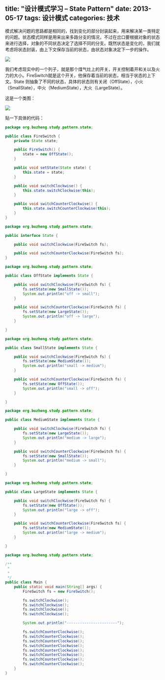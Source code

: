 title: "设计模式学习 – State Pattern"
date: 2013-05-17
tags: 设计模式
categories: 技术
---
模式解决问题的思路都是相同的，找到变化的部分封装起来，用来解决某一类特定的问题。状态模式同样是用来出来多路分支的情况，不过在岔口要根据对象的状态来进行选择，对象的不同状态决定了选择不同的分支。既然状态是变化的，我们就考虑将状态封装，由上下文保存当前的状态，由状态对象决定下一步的操作。<!--more-->

![](http://upload.wikimedia.org/wikipedia/commons/thumb/e/e8/State_Design_Pattern_UML_Class_Diagram.svg/400px-State_Design_Pattern_UML_Class_Diagram.svg.png)

我们考虑现实中的一个列子，就是那个煤气灶上的开关，开关控制着开和关以及火力的大小。FireSwitch就是这个开关，他保存着当前的状态，相当于状态的上下文。State 则抽象了不同的状态，具体的状态则有关闭（OffState），小火（SmallState），中火（MediumState），大火（LargeState）。

这是一个类图：

![](/images/state.jpg)

贴一下具体的代码：

``` java
package org.buzheng.study.pattern.state;

public class FireSwitch {
	private State state;

	public FireSwitch() {
		state = new OffState();
	}

	public void setState(State state) {
		this.state = state;
	}

	public void switchClockwise() {
		this.state.switchClockwise(this);
	}

	public void switchCounterClockwise() {
		this.state.switchCounterClockwise(this);
	}
}
```

``` java
package org.buzheng.study.pattern.state;

public interface State {

	public void switchClockwise(FireSwitch fs);

	public void switchCounterClockwise(FireSwitch fs);
}
```


``` java
package org.buzheng.study.pattern.state;

public class OffState implements State {

	public void switchClockwise(FireSwitch fs) {
		fs.setState(new SmallState());
		System.out.println("off -> small");
	}

	public void switchCounterClockwise(FireSwitch fs) {
		fs.setState(new LargeState());
		System.out.println("off -> large");
	}

}
```


``` java
package org.buzheng.study.pattern.state;

public class SmallState implements State {

	public void switchClockwise(FireSwitch fs) {
		fs.setState(new MediumState());
		System.out.println("small -> medium");
	}

	public void switchCounterClockwise(FireSwitch fs) {
		fs.setState(new OffState());
		System.out.println("small -> off");
	}

}
```


``` java
package org.buzheng.study.pattern.state;

public class MediumState implements State {

	public void switchClockwise(FireSwitch fs) {
		fs.setState(new LargeState());
		System.out.println("medium -> large");
	}

	public void switchCounterClockwise(FireSwitch fs) {
		fs.setState(new SmallState());
		System.out.println("medium -> small");
	}

}
```


``` java
package org.buzheng.study.pattern.state;

public class LargeState implements State {

	public void switchClockwise(FireSwitch fs) {
		fs.setState(new OffState());
		System.out.println("large -> off");
	}

	public void switchCounterClockwise(FireSwitch fs) {
		fs.setState(new MediumState());
		System.out.println("large -> medium");
	}

}
```


``` java
package org.buzheng.study.pattern.state;

/**
 * 
 *
 */
public class Main {
	public static void main(String[] args) {
		FireSwitch fs = new FireSwitch();

		fs.switchClockwise();
		fs.switchClockwise();
		fs.switchClockwise();
		fs.switchClockwise();

		System.out.println("-----------------------");

		fs.switchCounterClockwise();
		fs.switchCounterClockwise();
		fs.switchCounterClockwise();
		fs.switchCounterClockwise();
		fs.switchCounterClockwise();
		fs.switchCounterClockwise();
		fs.switchCounterClockwise();
		fs.switchCounterClockwise();
	}
}
```

&nbsp;